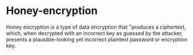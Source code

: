 # Honey-encryption

Honey encryption is a type of data encryption that "produces a ciphertext, which, when decrypted with an incorrect key as guessed by the attacker, presents a plausible-looking yet incorrect plaintext password or encryption key.
